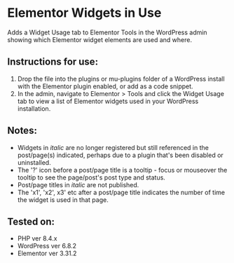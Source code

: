 # Elementor Widgets in Use
Adds a Widget Usage tab to Elementor Tools in the WordPress admin showing which Elementor widget elements are used and where.

## Instructions for use:
1. Drop the file into the plugins or mu-plugins folder of a WordPress install with the Elementor plugin enabled, or add as a code snippet.
2. In the admin, navigate to Elementor > Tools and click the Widget Usage tab to view a list of Elementor widgets used in your WordPress installation.

## Notes:
- Widgets in _italic_ are no longer registered but still referenced in the post/page(s) indicated, perhaps due to a plugin that's been disabled or uninstalled.
- The '?' icon before a post/page title is a tooltip - focus or mouseover the tooltip to see the page/post's post type and status.
- Post/page titles in _italic_ are not published.
- The 'x1', 'x2', x3' etc after a post/page title indicates the number of time the widget is used in that page.

## Tested on:
- PHP ver 8.4.x
- WordPress ver 6.8.2
- Elementor ver 3.31.2
